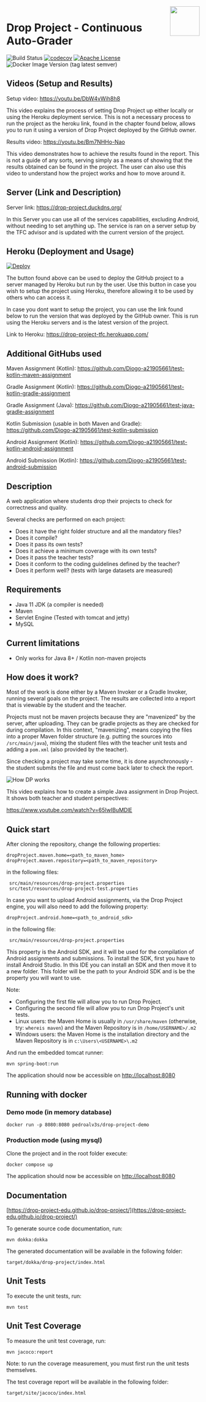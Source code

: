 <img width="77px" height="77px" align="right" src="docs/dp_logo.png"/>

# Drop Project - Continuous Auto-Grader

![Build Status](https://github.com/Diogo-a21905661/drop-project-tfc/workflows/Run%20Tests/badge.svg?branch=master)
[![codecov](https://codecov.io/gh/drop-project-edu/drop-project/branch/master/graph/badge.svg)](https://codecov.io/gh/drop-project-edu/drop-project)
[![Apache License](https://img.shields.io/badge/license-Apache%20License%202.0-blue.svg)](http://www.apache.org/licenses/LICENSE-2.0)
![Docker Image Version (tag latest semver)](https://img.shields.io/docker/v/pedroalv3s/drop-project-mysql/v0.9.5?label=docker%20image)

## Videos (Setup and Results)

Setup video: https://youtu.be/DbW4vWih8h8

This video explains the process of setting Drop Project up either locally or using the Heroku deployment service. This is not a necessary process to run the project as the heroku link, found in the chapter found below, allows you to run it using a version of Drop Project deployed by the GitHub owner.

Results video: https://youtu.be/Bm7NHHo-Nao

This video demonstrates how to achieve the results found in the report. This is not a guide of any sorts, serving simply as a means of showing that the results obtained can be found in the project. The user can also use this video to understand how the project works and how to move around it.

## Server (Link and Description)

Server link: https://drop-project.duckdns.org/

In this Server you can use all of the services capabilities, excluding Android, without needing to set anything up. 
The service is ran on a server setup by the TFC advisor and is updated with the current version of the project.

## Heroku (Deployment and Usage)

[![Deploy](https://www.herokucdn.com/deploy/button.svg)](https://heroku.com/deploy?template=https://github.com/Diogo-a21905661/drop-project-tfc)

The button found above can be used to deploy the GitHub project to a server managed by Heroku but run by the user. Use this button in case you wish to setup the project using Heroku, therefore allowing it to be used by others who can access it.

In case you dont want to setup the project, you can use the link found below to run the version that was deployed by the GitHub owner. This is run using the Heroku servers and is the latest version of the project.

Link to Heroku: https://drop-project-tfc.herokuapp.com/

## Additional GitHubs used

Maven Assignment (Kotlin): https://github.com/Diogo-a21905661/test-kotlin-maven-assignment

Gradle Assignment (Kotlin): https://github.com/Diogo-a21905661/test-kotlin-gradle-assignment

Gradle Assignment (Java): https://github.com/Diogo-a21905661/test-java-gradle-assignment

Kotlin Submission (usable in both Maven and Gradle): https://github.com/Diogo-a21905661/test-kotlin-submission

Android Assignment (Kotlin): https://github.com/Diogo-a21905661/test-kotlin-android-assignment

Android Submission (Kotlin): https://github.com/Diogo-a21905661/test-android-submission

## Description

A web application where students drop their projects to check for correctness and quality.

Several checks are performed on each project:

* Does it have the right folder structure and all the mandatory files?
* Does it compile?
* Does it pass its own tests?
* Does it achieve a minimum coverage with its own tests?
* Does it pass the teacher tests?
* Does it conform to the coding guidelines defined by the teacher?
* Does it perform well? (tests with large datasets are measured)

## Requirements

* Java 11 JDK (a compiler is needed)
* Maven
* Servlet Engine (Tested with tomcat and jetty)
* MySQL

## Current limitations

* Only works for Java 8+ / Kotlin non-maven projects

## How does it work?

Most of the work is done either by a Maven Invoker or a Gradle Invoker, running several goals on the project.
The results are collected into a report that is viewable by the student and the teacher.

Projects must not be maven projects because they are "mavenized" by the server, after uploading. They can be gradle projects as they are checked for during compilation.
In this context, "mavenizing", means copying the files into a proper Maven folder structure (e.g. putting the sources
into `/src/main/java`), mixing the student files with the teacher unit tests and adding a `pom.xml`
(also provided by the teacher).

Since checking a project may take some time, it is done asynchronously - the student submits the file and must come
back later to check the report.

![How DP works](docs/how_dp_works.png)

This video explains how to create a simple Java assignment in Drop Project. It shows both teacher and student perspectives:

https://www.youtube.com/watch?v=65IwIBuMDlE

## Quick start

After cloning the repository, change the following properties:

    dropProject.maven.home=<path_to_maven_home>
    dropProject.maven.repository=<path_to_maven_repository>

in the following files:

     src/main/resources/drop-project.properties
     src/test/resources/drop-project-test.properties 

In case you want to upload Android assignments, via the Drop Project engine, you will also need to add the following property:

    dropProject.android.home=<path_to_android_sdk>

in the following file:

     src/main/resources/drop-project.properties
     
This property is the Android SDK, and it will be used for the compilation of Android assignments and submissions.
To install the SDK, first you have to install Android Studio. In this IDE you can install an SDK and then move it to a new folder. This folder will be the path to your Android SDK and is be the property you will want to use.

Note:

* Configuring the first file will allow you to run Drop Project.
* Configuring the second file will allow you to run Drop Project's unit tests.
* Linux users: the Maven Home is usually in `/usr/share/maven` (otherwise, try: `whereis maven`) and the Maven Repository is in `/home/USERNAME>/.m2`
* Windows users: the Maven Home is the installation directory and the Maven Repository is in `c:\Users\<USERNAME>\.m2`

And run the embedded tomcat runner:

    mvn spring-boot:run

The application should now be accessible on [http://localhost:8080](http://localhost:8080)

## Running with docker

### Demo mode (in memory database)

    docker run -p 8080:8080 pedroalv3s/drop-project-demo

### Production mode (using mysql)

Clone the project and in the root folder execute:

    docker compose up

The application should now be accessible on [http://localhost:8080](http://localhost:8080)

## Documentation

[https://drop-project-edu.github.io/drop-project/](https://drop-project-edu.github.io/drop-project/)

To generate source code documentation, run:

    mvn dokka:dokka

The generated documentation will be available in the following folder:

    target/dokka/drop-project/index.html

## Unit Tests

To execute the unit tests, run:

    mvn test

## Unit Test Coverage

To measure the unit test coverage, run:

    mvn jacoco:report

Note: to run the coverage measurement, you must first run the unit tests themselves.

The test coverage report will be available in the following folder:

    target/site/jacoco/index.html